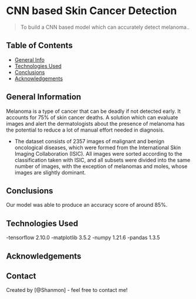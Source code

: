 # CNN based Skin Cancer Detection
>To build a CNN based model which can accurately detect melanoma..


## Table of Contents
* [General Info](#general-information)
* [Technologies Used](#technologies-used)
* [Conclusions](#conclusions)
* [Acknowledgements](#acknowledgements)

<!-- You can include any other section that is pertinent to your problem -->

## General Information
 Melanoma is a type of cancer that can be deadly if not detected early. 
 It accounts for 75% of skin cancer deaths.
 A solution which can evaluate images and alert the dermatologists about the presence of melanoma has the potential to reduce a lot of manual effort needed in diagnosis.

- The dataset consists of 2357 images of malignant and benign oncological diseases, which were formed from the International Skin Imaging Collaboration (ISIC). 
All images were sorted according to the classification taken with ISIC, and all subsets were divided into the same number of images, with the exception of melanomas and moles, whose images are slightly dominant.


<!-- You don't have to answer all the questions - just the ones relevant to your project. -->

## Conclusions
Our model was able to produce an accuracy score of around 85%.


<!-- You don't have to answer all the questions - just the ones relevant to your project. -->


## Technologies Used
-tensorflow                   2.10.0
-matplotlib                   3.5.2
-numpy                        1.21.6
-pandas                       1.3.5


<!-- As the libraries versions keep on changing, it is recommended to mention the version of library used in this project -->

## Acknowledgements



## Contact
Created by [@Shanmon] - feel free to contact me!


<!-- Optional -->
<!-- ## License -->
<!-- This project is open source and available under the [... License](). -->

<!-- You don't have to include all sections - just the one's relevant to your project -->
